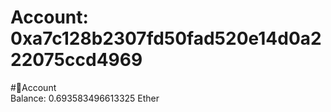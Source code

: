 
Account: 0xa7c128b2307fd50fad520e14d0a222075ccd4969
===================================================
  
#📜Account  
Balance: 0.693583496613325 Ether